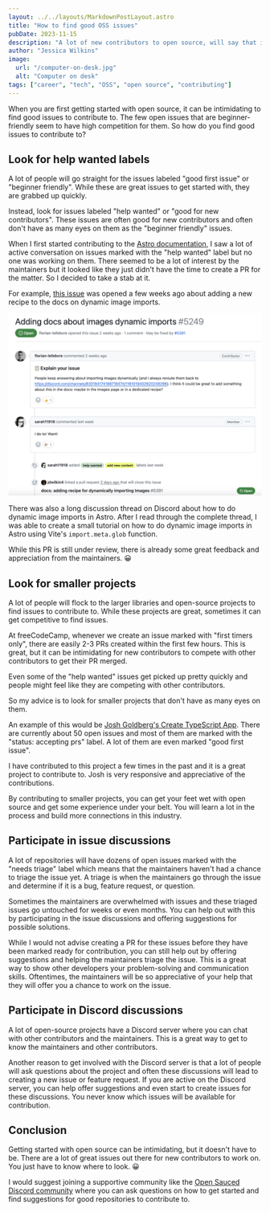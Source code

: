 ```yaml
---
layout: ../../layouts/MarkdownPostLayout.astro
title: "How to find good OSS issues"
pubDate: 2023-11-15
description: "A lot of new contributors to open source, will say that it is hard to find good issues to contribute to. I have been contributing to open source for a few years now, and I have a few tips on how to find good issues."
author: "Jessica Wilkins"
image:
  url: "/computer-on-desk.jpg"
  alt: "Computer on desk"
tags: ["career", "tech", "OSS", "open source", "contributing"]
---
```


When you are first getting started with open source, it can be intimidating to find good issues to contribute to. The few open issues that are beginner-friendly seem to have high competition for them. So how do you find good issues to contribute to?

## Look for help wanted labels

A lot of people will go straight for the issues labeled "good first issue" or "beginner friendly". While these are great issues to get started with, they are grabbed up quickly.

Instead, look for issues labeled "help wanted" or "good for new contributors". These issues are often good for new contributors and often don't have as many eyes on them as the "beginner friendly" issues.

When I first started contributing to the [Astro documentation](https://docs.astro.build/en/getting-started/), I saw a lot of active conversation on issues marked with the "help wanted" label but no one was working on them. There seemed to be a lot of interest by the maintainers but it looked like they just didn't have the time to create a PR for the matter. So I decided to take a stab at it.

For example, [this issue](https://github.com/withastro/docs/issues/5249) was opened a few weeks ago about adding a new recipe to the docs on dynamic image imports.

![screenshot of astro docs issue](../../../public/astro-issue.png)

There was also a long discussion thread on Discord about how to do dynamic image imports in Astro. After I read through the complete thread, I was able to create a small tutorial on how to do dynamic image imports in Astro using Vite's `import.meta.glob` function.

While this PR is still under review, there is already some great feedback and appreciation from the maintainers. 😀

## Look for smaller projects

A lot of people will flock to the larger libraries and open-source projects to find issues to contribute to. While these projects are great, sometimes it can get competitive to find issues.

At freeCodeCamp, whenever we create an issue marked with "first timers only", there are easily 2-3 PRs created within the first few hours. This is great, but it can be intimidating for new contributors to compete with other contributors to get their PR merged.

Even some of the "help wanted" issues get picked up pretty quickly and people might feel like they are competing with other contributors.

So my advice is to look for smaller projects that don't have as many eyes on them.

An example of this would be [Josh Goldberg's Create TypeScript App](https://github.com/JoshuaKGoldberg/create-typescript-app/issues). There are currently about 50 open issues and most of them are marked with the "status: accepting prs" label. A lot of them are even marked "good first issue".

I have contributed to this project a few times in the past and it is a great project to contribute to. Josh is very responsive and appreciative of the contributions.

By contributing to smaller projects, you can get your feet wet with open source and get some experience under your belt. You will learn a lot in the process and build more connections in this industry.

## Participate in issue discussions

A lot of repositories will have dozens of open issues marked with the "needs triage" label which means that the maintainers haven't had a chance to triage the issue yet. A triage is when the maintainers go through the issue and determine if it is a bug, feature request, or question.

Sometimes the maintainers are overwhelmed with issues and these triaged issues go untouched for weeks or even months. You can help out with this by participating in the issue discussions and offering suggestions for possible solutions.

While I would not advise creating a PR for these issues before they have been marked ready for contribution, you can still help out by offering suggestions and helping the maintainers triage the issue. This is a great way to show other developers your problem-solving and communication skills. Oftentimes, the maintainers will be so appreciative of your help that they will offer you a chance to work on the issue.

## Participate in Discord discussions

A lot of open-source projects have a Discord server where you can chat with other contributors and the maintainers. This is a great way to get to know the maintainers and other contributors.

Another reason to get involved with the Discord server is that a lot of people will ask questions about the project and often these discussions will lead to creating a new issue or feature request. If you are active on the Discord server, you can help offer suggestions and even start to create issues for these discussions. You never know which issues will be available for contribution.

## Conclusion

Getting started with open source can be intimidating, but it doesn't have to be. There are a lot of great issues out there for new contributors to work on. You just have to know where to look. 😀

I would suggest joining a supportive community like the [Open Sauced Discord community](https://discord.com/invite/U2peSNf23P) where you can ask questions on how to get started and find suggestions for good repositories to contribute to.

